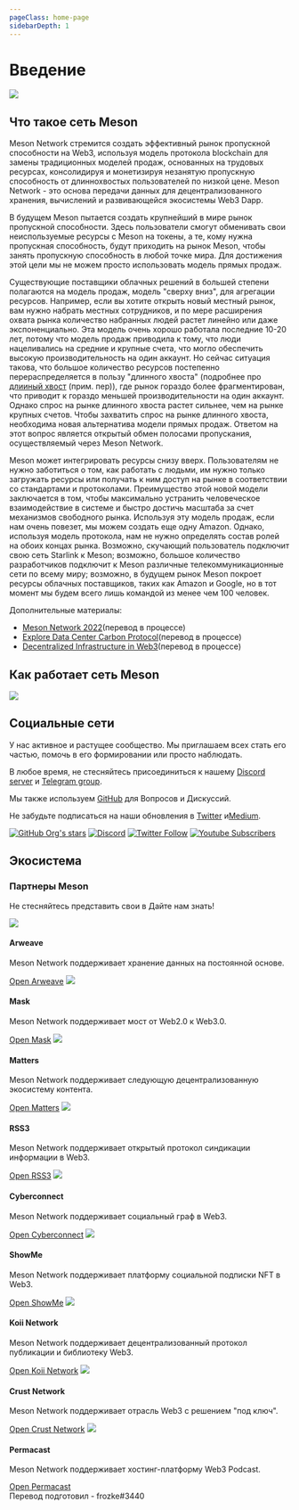 ```yaml
---
pageClass: home-page
sidebarDepth: 1
---
```


# Введение

![](./src/../../images/meson-center.png)

## Что такое сеть Meson

Meson Network стремится создать эффективный рынок пропускной способности на Web3, используя модель протокола blockchain для замены традиционных моделей продаж, основанных на трудовых ресурсах, консолидируя и монетизируя незанятую пропускную способность от длиннохвостых пользователей по низкой цене. Meson Network - это основа передачи данных для децентрализованного хранения, вычислений и развивающейся экосистемы Web3 Dapp.

В будущем Meson пытается создать крупнейший в мире рынок пропускной способности. Здесь пользователи смогут обменивать свои неиспользуемые ресурсы с Meson на токены, а те, кому нужна пропускная способность, будут приходить на рынок Meson, чтобы занять пропускную способность в любой точке мира. Для достижения этой цели мы не можем просто использовать модель прямых продаж.

Существующие поставщики облачных решений в большей степени полагаются на модель продаж, модель "сверху вниз", для агрегации ресурсов. Например, если вы хотите открыть новый местный рынок, вам нужно набрать местных сотрудников, и по мере расширения охвата рынка количество набранных людей растет линейно или даже экспоненциально. Эта модель очень хорошо работала последние 10-20 лет, потому что модель продаж приводила к тому, что люди нацеливались на средние и крупные счета, что могло обеспечить высокую производительность на один аккаунт. Но сейчас ситуация такова, что большое количество ресурсов постепенно перераспределяется в пользу "длинного хвоста" (подробнее про [длииный хвост](https://habr.com/ru/post/27594/) (прим. пер)), где рынок гораздо более фрагментирован, что приводит к гораздо меньшей производительности на один аккаунт. Однако спрос на рынке длинного хвоста растет сильнее, чем на рынке крупных счетов. Чтобы захватить спрос на рынке длинного хвоста, необходима новая альтернатива модели прямых продаж. Ответом на этот вопрос является открытый обмен полосами пропускания, осуществляемый через Meson Network.

Meson может интегрировать ресурсы снизу вверх. Пользователям не нужно заботиться о том, как работать с людьми, им нужно только загружать ресурсы или получать к ним доступ на рынке в соответствии со стандартами и протоколами. Преимущество этой новой модели заключается в том, чтобы максимально устранить человеческое взаимодействие в системе и быстро достичь масштаба за счет механизмов свободного рынка. Используя эту модель продаж, если нам очень повезет, мы можем создать еще одну Amazon. Однако, используя модель протокола, нам не нужно определять состав ролей на обоих концах рынка. Возможно, скучающий пользователь подключит свою сеть Starlink к Meson; возможно, большое количество разработчиков подключит к Meson различные телекоммуникационные сети по всему миру; возможно, в будущем рынок Meson покроет ресурсы облачных поставщиков, таких как Amazon и Google, но в тот момент мы будем всего лишь командой из менее чем 100 человек. 

Дополнительные материалы:

- [Meson Network 2022](https://medium.com/meson-network/meson-network-2022-ec246bae8fcc)(перевод в процессе)
- [Explore Data Center Carbon Protocol](https://medium.com/meson-network/explore-data-center-carbon-protocol-d1833ef03a68)(перевод в процессе)
- [Decentralized Infrastructure in Web3](https://medium.com/meson-network/web3-decentralized-infrastructure-b919cd1d5c48)(перевод в процессе)

## Как работает сеть Meson

![](./src/../../images/system2.png)

## Социальные сети

У нас активное и растущее сообщество. Мы приглашаем всех стать его частью, помочь в его формировании или просто наблюдать.

В любое время, не стесняйтесь присоединиться к нашему [Discord server](https://discord.gg/invite/z6YfSHDkmS) и [Telegram group](https://t.me/mesonnetwork).

Мы также используем [GitHub](https://github.com/daqnext) для Вопросов и Дискуссий.

Не забудьте подписаться на наши обновления в [Twitter](https://twitter.com/NetworkMeson) и[Medium](https://medium.com/meson-network).

[![GitHub Org's stars](https://img.shields.io/github/stars/daqnext?style=social)](https://github.com/daqnext) [![Discord](https://img.shields.io/discord/784251111678148608?label=Discord&logo=discord&style=social)](https://discord.gg/invite/z6YfSHDkmS) [![Twitter Follow](https://img.shields.io/twitter/follow/NetworkMeson?style=social)](https://twitter.com/NetworkMeson) [![Youtube Subscribers](https://img.shields.io/youtube/channel/subscribers/UCUhcyQzhZqIcrsoG1zy4tDQ?style=social)](https://www.youtube.com/c/MesonNetwork)

## Экосистема

### Партнеры Meson

Не стесняйтесь представить свои в Дайте нам знать!

<div class="grid grid-apps">
    <span class="eco-app">
        <span class="banner">
            <img src="./src/../../images/sponsors/arweave.svg">
        </span>
        <span class="description">
            <h4>Arweave</h4>
            <p>Meson Network поддерживает хранение данных на постоянной основе.</p>
        </span>
        <span class="link">
            <a target="_blank" href="https://www.arweave.org/?utm_source=mesonnetwork">Open Arweave</a>
        </span>
    </span>
    <span class="eco-app">
        <span class="banner">
            <img src="./src/../../images/sponsors/mask.svg">
        </span>
        <span class="description">
            <h4>Mask</h4>
            <p>Meson Network поддерживает мост от Web2.0 к Web3.0.</p>
        </span>
        <span class="link">
            <a target="_blank" href="https://mask.io/?utm_source=mesonnetwork">Open Mask</a>
        </span>
    </span>
    <span class="eco-app">
        <span class="banner">
            <img src="./src/../../images/sponsors/partners/matters.svg">
        </span>
        <span class="description">
            <h4>Matters</h4>
            <p>Meson Network поддерживает следующую децентрализованную экосистему контента.</p>
        </span>
        <span class="link">
            <a target="_blank" href="https://matters.news/?utm_source=mesonnetwork">Open Matters</a>
        </span>
    </span>
    <span class="eco-app">
        <span class="banner">
            <img src="./src/../../images/sponsors/partners/rss3.svg">
        </span>
        <span class="description">
            <h4>RSS3</h4>
            <p>Meson Network поддерживает открытый протокол синдикации информации в Web3.</p>
        </span>
        <span class="link">
            <a target="_blank" href="https://rss3.io/?utm_source=mesonnetwork">Open RSS3</a>
        </span>
    </span>
    <span class="eco-app">
        <span class="banner">
            <img src="./src/../../images/sponsors/partners/cyberconnect.svg">
        </span>
        <span class="description">
            <h4>Cyberconnect</h4>
            <p>Meson Network поддерживает социальный граф в Web3.</p>
        </span>
        <span class="link">
            <a target="_blank" href="https://cyberconnect.me/?utm_source=mesonnetwork">Open Cyberconnect</a>
        </span>
    </span>
    <span class="eco-app">
        <span class="banner">
            <img src="./src/../../images/sponsors/partners/showme.svg">
        </span>
        <span class="description">
            <h4>ShowMe</h4>
            <p>Meson Network поддерживает платформу социальной подписки NFT в Web3.</p>
        </span>
        <span class="link">
            <a target="_blank" href="https://showme.fan/?utm_source=mesonnetwork">Open ShowMe</a>
        </span>
    </span>
    <span class="eco-app">
        <span class="banner">
            <img src="./src/../../images/sponsors/partners/koii.svg">
        </span>
        <span class="description">
            <h4>Koii Network</h4>
            <p>Meson Network поддерживает децентрализованный протокол публикации и библиотеку Web3.</p>
        </span>
        <span class="link">
            <a target="_blank" href="https://koii.network/?utm_source=mesonnetwork">Open Koii Network</a>
        </span>
    </span>
    <span class="eco-app">
        <span class="banner">
            <img src="./src/../../images/sponsors/partners/crust.svg">
        </span>
        <span class="description">
            <h4>Crust Network</h4>
            <p>Meson Network поддерживает отрасль Web3 с решением "под ключ".</p>
        </span>
        <span class="link">
            <a target="_blank" href="https://crust.network/?utm_source=mesonnetwork">Open Crust Network</a>
        </span>
    </span>
    <span class="eco-app">
        <span class="banner">
            <img src="./src/../../images/sponsors/partners/permacast.svg">
        </span>
        <span class="description">
            <h4>Permacast</h4>
            <p>Meson Network поддерживает хостинг-платформу Web3 Podcast.</p>
        </span>
        <span class="link">
            <a target="_blank" href="https://permacast.net/?utm_source=mesonnetwork">Open Permacast</a>
        </span>
    </span>
</div>
Перевод подготовил - frozke#3440